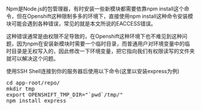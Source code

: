 <p>Npm是Node.js的包管理器，有时安装一些新模块都需要依靠npm install这个命令，但在Openshift这种限制多多的环境下，直接使用npm install这种命令安装模块可能会遇到各种错误，常见的就是本文所说的EACCESS错误。</p>

<p>这种错误通常是由权限不足导致的，在Openshift这种环境下也不难见到这种问题，因为npm在安装新模块时需要一个临时目录，而普通用户对环境变量中的临时目录是无权写入的，因此修改一下环境变量，把它指向我们有权限读写的文件夹就可以解决这个问题。</p>

<p>使用SSH Shell连接到你的服务器后使用以下命令(这里以安装express为例)</p>

<pre>cd app-root/repo/  
mkdir tmp  
export OPENSHIFT_TMP_DIR="`pwd`/tmp/"  
npm install express
</pre>
